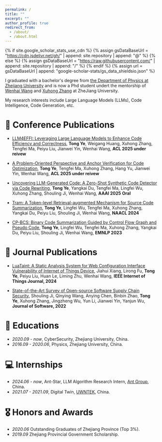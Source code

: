 ```yaml
---
permalink: /
title: ""
excerpt: ""
author_profile: true
redirect_from: 
  - /about/
  - /about.html
---
```


{% if site.google_scholar_stats_use_cdn %}
{% assign gsDataBaseUrl = "https://cdn.jsdelivr.net/gh/" | append: site.repository | append: "@" %}
{% else %}
{% assign gsDataBaseUrl = "https://raw.githubusercontent.com/" | append: site.repository | append: "/" %}
{% endif %}
{% assign url = gsDataBaseUrl | append: "google-scholar-stats/gs_data_shieldsio.json" %}

<span class='anchor' id='about-me'></span>

I graduated with a bachelor's degree from [the Department of Physics at Zhejiang University](http://physics.zju.edu.cn) and is now a Phd student undert the mentorship of [Wenhai Wang](https://person.zju.edu.cn/wangweihai) and [Xuhong Zhang](https://person.zju.edu.cn/zhangxuhong) at ZheJiang University.  

My research interests include Large Language Models (LLMs), Code Intelligence, Code Generation, etc.

<!-- My research interest includes neural machine translation and computer vision. I have published more than 100 papers at the top international AI conferences with total <a href='https://scholar.google.com/citations?user=DhtAFkwAAAAJ'>google scholar citations <strong><span id='total_cit'>260000+</span></strong></a> (You can also use google scholar badge <a href='https://scholar.google.com/citations?user=DhtAFkwAAAAJ'><img src="https://img.shields.io/endpoint?url={{ url | url_encode }}&logo=Google%20Scholar&labelColor=f6f6f6&color=9cf&style=flat&label=citations"></a>). -->


<!-- # 🔥 News
- *2022.02*: &nbsp;🎉🎉 Lorem ipsum dolor sit amet, consectetur adipiscing elit. Vivamus ornare aliquet ipsum, ac tempus justo dapibus sit amet. 
- *2022.02*: &nbsp;🎉🎉 Lorem ipsum dolor sit amet, consectetur adipiscing elit. Vivamus ornare aliquet ipsum, ac tempus justo dapibus sit amet.  -->

# 📝 Conference Publications 

<!-- <div class='paper-box'><div class='paper-box-image'><div><div class="badge">CVPR 2016</div><img src='images/500x300.png' alt="sym" width="100%"></div></div>
<div class='paper-box-text' markdown="1">

[Deep Residual Learning for Image Recognition](https://openaccess.thecvf.com/content_cvpr_2016/papers/He_Deep_Residual_Learning_CVPR_2016_paper.pdf)

**Kaiming He**, Xiangyu Zhang, Shaoqing Ren, Jian Sun

[**Project**](https://scholar.google.com/citations?view_op=view_citation&hl=zh-CN&user=DhtAFkwAAAAJ&citation_for_view=DhtAFkwAAAAJ:ALROH1vI_8AC) <strong><span class='show_paper_citations' data='DhtAFkwAAAAJ:ALROH1vI_8AC'></span></strong>
- Lorem ipsum dolor sit amet, consectetur adipiscing elit. Vivamus ornare aliquet ipsum, ac tempus justo dapibus sit amet. 
</div>
</div> -->

- [LLM4EFFI: Leveraging Large Language Models to Enhance Code Efficiency and Correctness](https://arxiv.org/abs/xxx), **Tong Ye**, Weigang Huang, Xuhong Zhang, Tengfei Ma, Peiyu Liu, Jianwei Yin, Wenhai Wang, **ACL 2025 under reivew**

- [A Problem-Oriented Perspective and Anchor Verification for Code Optimization](https://arxiv.org/abs/2406.11935), **Tong Ye**, Tengfei Ma, Xuhong Zhang, Hang Yu, Jianwei Yin, Wenhai Wang, **ACL 2025 under reivew**

- [Uncovering LLM-Generated Code: A Zero-Shot Synthetic Code Detector via Code Rewriting](https://arxiv.org/abs/2405.16133), **Tong Ye**, Yangkai Du, Tengfei Ma, Lingfei Wu, Xuhong Zhang, Shouling Ji, Wenhai Wang, **AAAI 2025** **Oral**

- [Tram: A Token-level Retrieval-augmented Mechanism for Source Code Summarization](https://aclanthology.org/2024.findings-naacl.186.pdf), **Tong Ye**, Lingfei Wu, Tengfei Ma, Xuhong Zhang, Yangkai Du, Peiyu Liu, Shouling Ji, Wenhai Wang, **NAACL 2024**

- [CP-BCS: Binary Code Summarization Guided by Control Flow Graph and Pseudo Code](https://aclanthology.org/2023.emnlp-main.911/), **Tong Ye**, Lingfei Wu, Tengfei Ma, Xuhong Zhang, Yangkai Du, Peiyu Liu, Shouling Ji, Wenhai Wang, **EMNLP 2023**



# 📝 Journal Publications 
- [LuaTaint: A Static Analysis System for Web Configuration Interface Vulnerability of Internet of Things Device](https://ieeexplore.ieee.org/document/10742550), Jiahui Xiang, Lirong Fu, **Tong Ye**, Peiyu Liu, Huan Le, Liming Zhu, Wenhai Wang, **IEEE Internet of Things Journal, 2024**

- [State-of-the-Art Survey of Open-source Software Supply Chain Security](https://www.jos.org.cn/jos/article/abstract/lh049), Shouling Ji, Qinying Wang, Anying Chen, Binbin Zhao, **Tong Ye**, Xuhong Zhang, Jingzheng Wu, Yun Li, Jianwei Yin, Yanjun Wu, **Journal of Software, 2022**


# 📖 Educations
- *2020.09 - now*, CyberSecurity, Zhejiang University, China. 
- *2016.09 - 2020.06*, Physics, Zhejiang University, China. 

<!-- # 💬 Invited Talks
- *2021.06*, Lorem ipsum dolor sit amet, consectetur adipiscing elit. Vivamus ornare aliquet ipsum, ac tempus justo dapibus sit amet. 
- *2021.03*, Lorem ipsum dolor sit amet, consectetur adipiscing elit. Vivamus ornare aliquet ipsum, ac tempus justo dapibus sit amet.  \| [\[video\]](https://github.com/) -->

# 💻 Internships
- *2024.06 - now*, Ant-Star, LLM Algorithm Research Intern, [Ant Group](https://www.antgroup.com), China.
- *2021.07 - 2021.09*, Digital Twin, [UWNTEK](https://www.uwntek.com), China.

# 🎖 Honors and Awards
- *2020.06* Outstanding Graduates of Zhejiang Province (Top 3%). 
- *2019.09* Zhejiang Provincial Government Scholarship. 